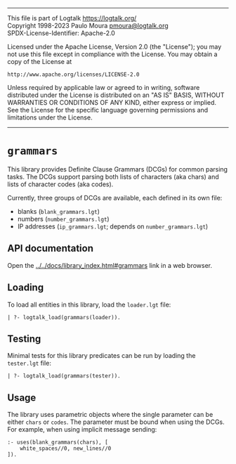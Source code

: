 ________________________________________________________________________

This file is part of Logtalk <https://logtalk.org/>  
Copyright 1998-2023 Paulo Moura <pmoura@logtalk.org>  
SPDX-License-Identifier: Apache-2.0

Licensed under the Apache License, Version 2.0 (the "License");
you may not use this file except in compliance with the License.
You may obtain a copy of the License at

    http://www.apache.org/licenses/LICENSE-2.0

Unless required by applicable law or agreed to in writing, software
distributed under the License is distributed on an "AS IS" BASIS,
WITHOUT WARRANTIES OR CONDITIONS OF ANY KIND, either express or implied.
See the License for the specific language governing permissions and
limitations under the License.
________________________________________________________________________


`grammars`
==========

This library provides Definite Clause Grammars (DCGs) for common parsing
tasks. The DCGs support parsing both lists of characters (aka chars) and
lists of character codes (aka codes).

Currently, three groups of DCGs are available, each defined in its own
file:

- blanks       (`blank_grammars.lgt`)
- numbers      (`number_grammars.lgt`)
- IP addresses (`ip_grammars.lgt`; depends on `number_grammars.lgt`)


API documentation
-----------------

Open the [../../docs/library_index.html#grammars](../../docs/library_index.html#grammars)
link in a web browser.


Loading
-------

To load all entities in this library, load the `loader.lgt` file:

	| ?- logtalk_load(grammars(loader)).


Testing
-------

Minimal tests for this library predicates can be run by loading the
`tester.lgt` file:

	| ?- logtalk_load(grammars(tester)).


Usage
-----

The library uses parametric objects where the single parameter can be either
`chars` or `codes`. The parameter must be bound when using the DCGs. For
example, when using implicit message sending:

	:- uses(blank_grammars(chars), [
		white_spaces//0, new_lines//0
	]).
